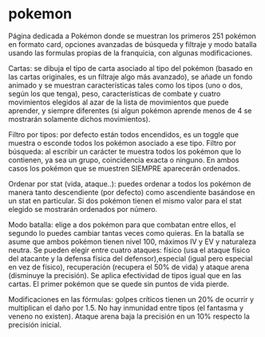 # pokemon
Página dedicada a Pokémon donde se muestran los primeros 251 pokémon en formato card, opciones avanzadas de búsqueda y filtraje y modo batalla usando las formulas propias de la franquicia, con algunas modificaciones.

Cartas: se dibuja el tipo de carta asociado al tipo del pokémon (basado en las cartas originales, es un filtraje algo más avanzado), se añade un fondo animado y se
muestran características tales como los tipos (uno o dos, según los que tenga), peso, características de combate y cuatro movimientos elegidos al azar de la lista de
movimientos que puede aprender, y siempre diferentes (si algun pokémon aprende menos de 4 se mostrarán solamente dichos movimientos).

Filtro por tipos: por defecto están todos encendidos, es un toggle que muestra o esconde todos los pokémon asociado a ese tipo.
Filtro por búsqueda: al escribir un carácter te muestra todos los pokémon que lo contienen, ya sea un grupo, coincidencia exacta o ninguno.
En ambos casos los pokémon que se muestren SIEMPRE aparecerán ordenados.

Ordenar por stat (vida, ataque..): puedes ordenar a todos los pokémon de manera tanto descendiente (por defecto) como ascendiente basándose en un stat en particular.
Si dos pokémon tienen el mismo valor para el stat elegido se mostrarán ordenados por número.

Modo batalla: elige a dos pokémon para que combatan entre ellos, el segundo lo puedes cambiar tantas veces como quieras. 
En la batalla se asume que ambos pokémon tienen nivel 100, máximos IV y EV y naturaleza neutra. 
Se pueden elegir entre cuatro ataques:  físico (usa el ataque físico del atacante y la defensa física del defensor),especial (igual pero especial en vez de físico), recuperación (recupera el 50% de vida) y ataque arena (disminuye la precisión). 
Se aplica efectividad de tipos igual que en las cartas. El primer pokémon que se quede sin puntos de vida pierde. 

Modificaciones en las fórmulas: golpes críticos tienen un 20% de ocurrir y multiplican el daño por 1.5. No hay inmunidad entre tipos (el fantasma y veneno no existen).
Ataque arena baja la precisión en un 10% respecto la precisión inicial.
